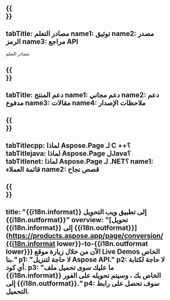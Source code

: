 ﻿---
translation: true
deploy: false
---

{{<section learningresources>}}
---
tabTitle: مصادر التعلم
name1: توثيق
name2: مصدر الرمز
name3: مراجع API
---

مصادر التعلم

{{<section support>}}
---
tabTitle: دعم المنتج
name1: دعم مجاني
name2: دعم مدفوع
name3: مقالات
name4: ملاحظات الإصدار
---

{{<section why>}}
---
tabTitlecpp: لماذا Aspose.Page لـ C ++؟
tabTitlejava: لماذا Aspose.Page لJava؟
tabTitlenet: لماذا Aspose.Page لـ .NET؟
name1: قائمة العملاء
name2: قصص نجاح
---

{{<section widgetbackup>}}
---
title: "{{i18n.informat}} إلى تطبيق ويب التحويل {{i18n.outformat}}"
overview: "[تحويل {{i18n.informat}} إلى {{i18n.outformat}}](https://products.aspose.app/page/conversion/{{i18n.informat lower}}-to-{{i18n.outformat lower}}) الآن من خلال زيارة موقع Live Demos الخاص بنا."
p1: "لا حاجة لتنزيل Aspose API."
p2: لا حاجة لكتابة أي كود.
p3: "ما عليك سوى تحميل ملف {{i18n.informat}} الخاص بك ، وسيتم تحويله على الفور إلى {{i18n.outformat}}."
p4: سوف تحصل على رابط التحميل.
---